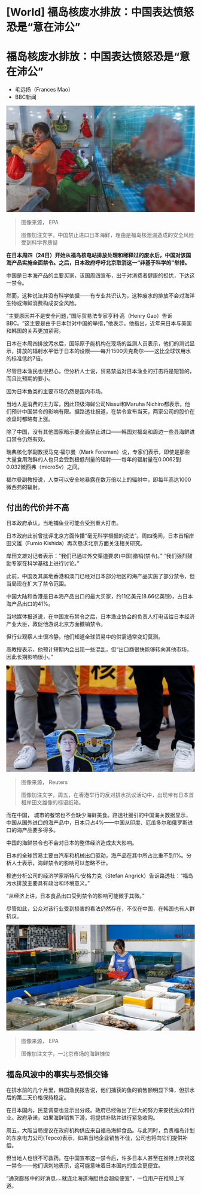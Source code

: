 # [World] 福岛核废水排放：中国表达愤怒恐是“意在沛公”

#  福岛核废水排放：中国表达愤怒恐是“意在沛公”

  * 毛远扬（Frances Mao） 
  * BBC新闻 


![上海一海鲜市场](_130897939_fishers.png)

> 图像来源，  EPA
>
> 图像加注文字，中国禁止进口日本海鲜，理由是福岛核泄漏造成的安全风险受到科学界质疑

**在日本周四（24日）开始从福岛核电站排放处理和稀释过的废水后，中国对该国海产品实施全面禁令。之后，日本政府呼吁北京取消这一“非基于科学的”举措。**

中国是日本海产品的主要买家，该国周四宣布，出于对消费者健康的担忧，下达这一禁令。

然而，这种说法并没有科学依据——有专业共识认为，这种废水的排放不会对海洋生物或海鲜消费构成安全风险。

“主要原因并不是安全问题，”国际贸易法专家亨利·高（Henry Gao）告诉BBC。“这主要是由于日本针对中国的举措，”他表示。他指出，近年来日本与美国和韩国的关系更加紧密。

日本在本周四排放污水后，国际原子能机构在现场的监测人员表示，他们的测试显示，排放的辐射水平低于日本的设限——每升1500贝克勒尔——这比全球饮用水的标准低约7倍。

尽管日本渔民也很担心，但分析人士说，贸易禁运对日本渔业的打击将是短暂的，而且比预期的要小。

因为日本鱼类的主要市场仍然是国内市场。

当地人是消费的主力军，因此顶级海鲜公司Nissui和Maruha Nichiro都表示，他们预计中国禁令的影响有限。据路透社报道，在禁令宣布当天，两家公司的股价在收盘时都略有上涨。

除了中国，没有其他国家暗示要全面禁止进口——韩国对福岛和周边一些县海鲜进口禁令仍然有效。

瑞典核化学副教授马克·福尔曼（Mark Foreman）说，专家们表示，即使是那些大量食用海鲜的人也只会受到极低剂量的辐射——每年的辐射量在0.0062到0.032微西弗（microSv）之间。

福尔曼副教授说，人类可以安全地暴露在数万倍以上的辐射中，即每年高达1000微西弗的辐射。

##  付出的代价并不高

日本政府承认，当地捕鱼业可能会受到重大打击。

日本政府此前曾批评北京方面传播“毫无科学根据的说法”。周四晚间，日本首相岸田文雄（Fumio Kishida）再次恳求北京方面关注相关研究。

岸田文雄对记者表示：“我们已通过外交渠道要求(中国)撤销(禁令)。” “我们强烈鼓励专家在科学基础上进行讨论。”

此前，中国及其属地香港和澳门已经对日本部分地区的海产品实施了部分禁令，但当局现在扩大了禁令范围。

中国大陆和香港是日本海产品出口的最大买家，约11亿美元(8.66亿英镑)，占日本海产品出口的41%。

当地媒体报道说，在中国发布禁令之后，日本渔业协会的负责人打电话给日本经济产业大臣，敦促他游说北京方面撤销禁令。

但行业观察人士很冷静，他们知道全球贸易中的供需通常变幻莫测。

高教授表示，他预计短期内会出现一些混乱，但“出口商很快能够转向其他市场，因此长期影响很小。”

![带有日本首相岸田文雄像的标语纸箱](_130897934_fukushima.jpg)

> 图像来源，  Reuters
>
> 图像加注文字，周五，在香港举行的反对排水抗议活动中，出现带有日本首相岸田文雄像的标语纸箱。

而在中国， 城市的餐馆也不会缺少海鲜美食。路透社援引的中国海关数据显示，中国从国外进口的海产品中，日本只占4%——中国从印度、厄瓜多尔和俄罗斯进口的海产品要多得多。

中国的海鲜禁令也不会对日本的整体经济造成太大影响。

日本的全球贸易主要由汽车和机械出口驱动，海产品在其中所占比重不到1%。分析人士表示，海鲜禁令的影响可以忽略不计。

穆迪分析公司的经济学家斯特凡·安格力克（Stefan Angrick）告诉路透社：“福岛污水排放主要具有政治和环境意义。”

“从经济上讲，日本食品出口受到禁令的影响可能微乎其微。”

尽管如此，公众对该行业受到损害的看法仍然存在，不仅在中国，在韩国也有人群抗议。

![一北京市场的海鲜摊位](_130898891_13ead2f0798d1c28a2a428c015a87a40a892ae82.jpg)

> 图像来源，  EPA
>
> 图像加注文字，一北京市场的海鲜摊位

##  福岛风波中的事实与恐惧交锋

在排水前的几个月里，韩国渔民报告说，他们捕获的鱼的销售额明显下降，但排水后的第二天价格保持稳定。

在日本国内，民意调查也显示出分歧。政府已经做出了巨大的努力来安抚民众和行业。政府承诺，如果海鲜销售下滑，将提供补贴并进行紧急收购。

周五，大阪当局提议在政府机构供应来自福岛海鲜食品。与此同时，负责福岛计划的东京电力公司(Tepco)表示，如果当地企业销售不佳，公司也将向它们提供补偿。

但当地人也很不可救药。在中国宣布这一禁令后，许多日本人甚至在推特上庆祝这一禁令——他们讽刺地表示，这可能意味着日本国内的鱼会更便宜。

“通货膨胀中的好消息....就连北海道海胆也会超级便宜”，一位用户在推特上写道。


